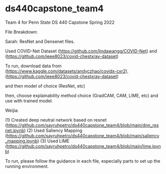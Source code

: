 # ds440capstone_team4
Team 4 for Penn State DS 440 Capstone Spring 2022


File Breakdown:

Sarah: ResNet and Densenet files.














Used COVID-Net Dataset (https://github.com/lindawangg/COVID-Net) and (https://github.com/ieee8023/covid-chestxray-dataset)


To run,
download data from (https://www.kaggle.com/datasets/andyczhao/covidx-cxr2), (https://github.com/ieee8023/covid-chestxray-dataset)

and then model of choice (ResNet, etc)


then, choose explainability method choice (GradCAM, CAM, LIME, etc) and use with trained model.



Weijia: 

(1) Created deep neutral network based on resnet (https://github.com/sayruhpetro/ds440capstone_team4/blob/main/dnn_resnet.ipynb)
(2) Used Saliency Mapping (https://github.com/sayruhpetro/ds440capstone_team4/blob/main/saliency_mapping.ipynb)
(3) Used LIME (https://github.com/sayruhpetro/ds440capstone_team4/blob/main/lime.ipynb)

To run, please follow the guidance in each file, especially parts to set up the running environment.
